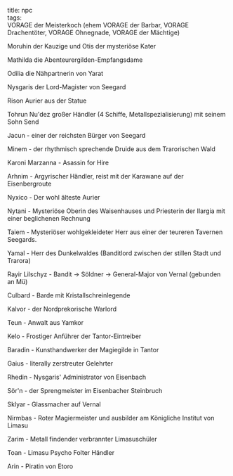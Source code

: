 title: npc  
tags:   
VORAGE der Meisterkoch (ehem VORAGE der Barbar, VORAGE Drachentöter, VORAGE Ohnegnade, VORAGE der Mächtige)Moruhin der Kauzige und Otis der mysteriöse Kater  Mathilda die Abenteurergilden-Empfangsdame  Odilia die Nähpartnerin von Yarat  Nysgaris der Lord-Magister von Seegard  Rison Aurier aus der Statue  Tohrun Nu'dez großer Händler (4 Schiffe, Metallspezialisierung) mit seinem Sohn Send  Jacun - einer der reichsten Bürger von Seegard  Minem - der rhythmisch sprechende Druide aus dem Trarorischen Wald  Karoni Marzanna - Asassin for Hire  Arhnim - Argyrischer Händler, reist mit der Karawane auf der Eisenbergroute  Nyxico - Der wohl älteste Aurier  Nytani - Mysteriöse Oberin des Waisenhauses und Priesterin der Ilargia mit einer beglichenen RechnungTaiem - Mysteriöser wohlgekleideter Herr aus einer der teureren Tavernen Seegards.Yamal - Herr des Dunkelwaldes (Banditlord zwischen der stillen Stadt und Trarora)Rayir Lilschyz - Bandit -> Söldner -> General-Major von Vernal (gebunden an Mü)Culbard - Barde mit KristallschreinlegendeKalvor - der Nordprekorische WarlordTeun - Anwalt aus YamkorKelo - Frostiger Anführer der Tantor-EintreiberBaradin - Kunsthandwerker der Magiegilde in TantorGaius - literally zerstreuter GelehrterRhedin - Nysgaris' Administrator von EisenbachSör'n - der Sprengmeister im Eisenbacher SteinbruchSklyar - Glassmacher auf VernalNirmbas - Roter Magiermeister und ausbilder am Königliche Institut von LimasuZarim - Metall findender verbrannter LimasuschülerToan - Limasu Psycho Folter HändlerArin - Piratin von Etoro